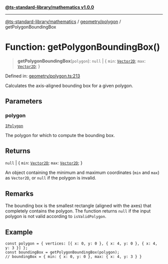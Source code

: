 [**@ts-standard-library/mathematics v1.0.0**](../../../README.md)

***

[@ts-standard-library/mathematics](../../../README.md) / [geometry/polygon](../README.md) / getPolygonBoundingBox

# Function: getPolygonBoundingBox()

> **getPolygonBoundingBox**(`polygon`): `null` \| \{ `min`: [`Vector2D`](../../../vector/vector/type-aliases/Vector2D.md); `max`: [`Vector2D`](../../../vector/vector/type-aliases/Vector2D.md); \}

Defined in: [geometry/polygon.ts:213](https://github.com/gabaudette/ts-stdlib/blob/ea80ba1db09c741e99f8cb19e94e5a29b81b623b/packages/mathematics/src/geometry/polygon.ts#L213)

Calculates the axis-aligned bounding box for a given polygon.

## Parameters

### polygon

[`IPolygon`](../interfaces/IPolygon.md)

The polygon for which to compute the bounding box.

## Returns

`null` \| \{ `min`: [`Vector2D`](../../../vector/vector/type-aliases/Vector2D.md); `max`: [`Vector2D`](../../../vector/vector/type-aliases/Vector2D.md); \}

An object containing the minimum and maximum coordinates (`min` and `max`) as `Vector2D`,
         or `null` if the polygon is invalid.

## Remarks

The bounding box is the smallest rectangle (aligned with the axes) that completely contains the polygon.
The function returns `null` if the input polygon is not valid according to `isValidPolygon`.

## Example

```
const polygon = { vertices: [{ x: 0, y: 0 }, { x: 4, y: 0 }, { x: 4, y: 3 }] };
const boundingBox = getPolygonBoundingBox(polygon);
// boundingBox = { min: { x: 0, y: 0 }, max: { x: 4, y: 3 } }
```

